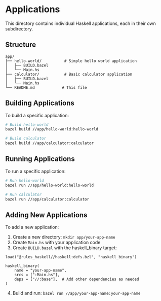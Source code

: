 # Applications

This directory contains individual Haskell applications, each in their own subdirectory.

## Structure

```
app/
├── hello-world/          # Simple hello world application
│   ├── BUILD.bazel
│   └── Main.hs
├── calculator/           # Basic calculator application
│   ├── BUILD.bazel
│   └── Main.hs
└── README.md            # This file
```

## Building Applications

To build a specific application:

```bash
# Build hello-world
bazel build //app/hello-world:hello-world

# Build calculator
bazel build //app/calculator:calculator
```

## Running Applications

To run a specific application:

```bash
# Run hello-world
bazel run //app/hello-world:hello-world

# Run calculator
bazel run //app/calculator:calculator
```

## Adding New Applications

To add a new application:

1. Create a new directory: `mkdir app/your-app-name`
2. Create `Main.hs` with your application code
3. Create `BUILD.bazel` with the haskell_binary target:

```bzl
load("@rules_haskell//haskell:defs.bzl", "haskell_binary")

haskell_binary(
    name = "your-app-name",
    srcs = [":Main.hs"],
    deps = ["//:base"],  # Add other dependencies as needed
)
```

4. Build and run: `bazel run //app/your-app-name:your-app-name` 